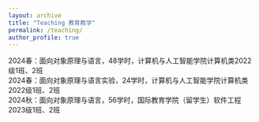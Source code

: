 ```yaml
---
layout: archive
title: "Teaching 教育教学"
permalink: /teaching/
author_profile: true
---
```

  
2024春：面向对象原理与语言，48学时，计算机与人工智能学院计算机类2022级1班、2班  
2024春：面向对象原理与语言实验，24学时，计算机与人工智能学院计算机类2022级1班、2班  
2024秋：面向对象原理与语言，56学时，国际教育学院（留学生）软件工程2023级1班、2班  
